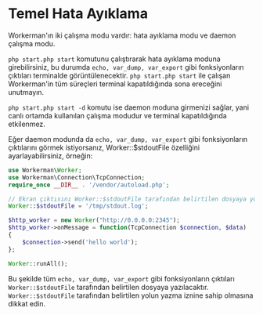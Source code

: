 # Temel Hata Ayıklama

Workerman'ın iki çalışma modu vardır: hata ayıklama modu ve daemon çalışma modu.

```php start.php start``` komutunu çalıştırarak hata ayıklama moduna girebilirsiniz, bu durumda ```echo, var_dump, var_export``` gibi fonksiyonların çıktıları terminalde görüntülenecektir. ```php start.php start``` ile çalışan Workerman'in tüm süreçleri terminal kapatıldığında sona ereceğini unutmayın.

```php start.php start -d``` komutu ise daemon moduna girmenizi sağlar, yani canlı ortamda kullanılan çalışma modudur ve terminal kapatıldığında etkilenmez. 

Eğer daemon modunda da ```echo, var_dump, var_export``` gibi fonksiyonların çıktılarını görmek istiyorsanız, Worker::$stdoutFile özelliğini ayarlayabilirsiniz, örneğin:

```php
use Workerman\Worker;
use Workerman\Connection\TcpConnection;
require_once __DIR__ . '/vendor/autoload.php';

// Ekran çıktısını Worker::$stdoutFile tarafından belirtilen dosyaya yönlendirin
Worker::$stdoutFile = '/tmp/stdout.log';

$http_worker = new Worker("http://0.0.0.0:2345");
$http_worker->onMessage = function(TcpConnection $connection, $data)
{
    $connection->send('hello world');
};

Worker::runAll();
```
Bu şekilde tüm ```echo, var_dump, var_export``` gibi fonksiyonların çıktıları ```Worker::$stdoutFile``` tarafından belirtilen dosyaya yazılacaktır. ```Worker::$stdoutFile``` tarafından belirtilen yolun yazma iznine sahip olmasına dikkat edin.
